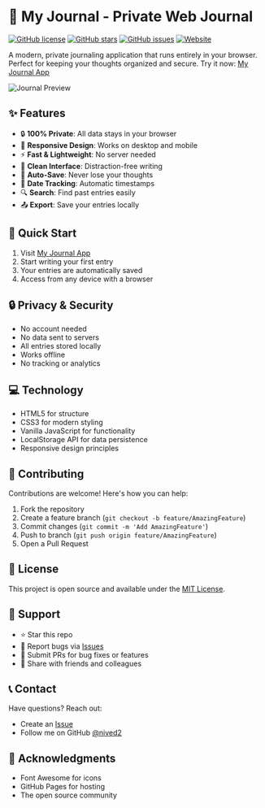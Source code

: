 # 📝 My Journal - Private Web Journal

[![GitHub license](https://img.shields.io/github/license/nived2/interactive-journal)](https://github.com/nived2/interactive-journal/blob/main/LICENSE)
[![GitHub stars](https://img.shields.io/github/stars/nived2/interactive-journal)](https://github.com/nived2/interactive-journal/stargazers)
[![GitHub issues](https://img.shields.io/github/issues/nived2/interactive-journal)](https://github.com/nived2/interactive-journal/issues)
[![Website](https://img.shields.io/website?url=https%3A%2F%2Fnived2.github.io%2Finteractive-journal)](https://nived2.github.io/interactive-journal)

A modern, private journaling application that runs entirely in your browser. Perfect for keeping your thoughts organized and secure. Try it now: [My Journal App](https://nived2.github.io/interactive-journal)

![Journal Preview](preview.png)

## ✨ Features

- 🔒 **100% Private**: All data stays in your browser
- 📱 **Responsive Design**: Works on desktop and mobile
- ⚡ **Fast & Lightweight**: No server needed
- 🌙 **Clean Interface**: Distraction-free writing
- 💾 **Auto-Save**: Never lose your thoughts
- 📅 **Date Tracking**: Automatic timestamps
- 🔍 **Search**: Find past entries easily
- 📤 **Export**: Save your entries locally

## 🚀 Quick Start

1. Visit [My Journal App](https://nived2.github.io/interactive-journal)
2. Start writing your first entry
3. Your entries are automatically saved
4. Access from any device with a browser

## 🔒 Privacy & Security

- No account needed
- No data sent to servers
- All entries stored locally
- Works offline
- No tracking or analytics

## 💻 Technology

- HTML5 for structure
- CSS3 for modern styling
- Vanilla JavaScript for functionality
- LocalStorage API for data persistence
- Responsive design principles

## 🤝 Contributing

Contributions are welcome! Here's how you can help:

1. Fork the repository
2. Create a feature branch (`git checkout -b feature/AmazingFeature`)
3. Commit changes (`git commit -m 'Add AmazingFeature'`)
4. Push to branch (`git push origin feature/AmazingFeature`)
5. Open a Pull Request

## 📝 License

This project is open source and available under the [MIT License](LICENSE).

## 🌟 Support

- ⭐ Star this repo
- 🐛 Report bugs via [Issues](https://github.com/nived2/interactive-journal/issues)
- 🔀 Submit PRs for bug fixes or features
- 📢 Share with friends and colleagues

## 📞 Contact

Have questions? Reach out:
- Create an [Issue](https://github.com/nived2/interactive-journal/issues)
- Follow me on GitHub [@nived2](https://github.com/nived2)

## 🙏 Acknowledgments

- Font Awesome for icons
- GitHub Pages for hosting
- The open source community
